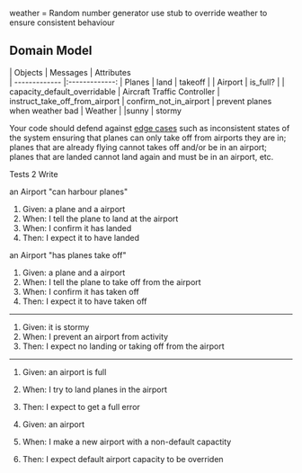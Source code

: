 
weather = Random number generator
use stub to override weather to ensure consistent behaviour

Domain Model
---------

| Objects        | Messages     | Attributes    
| ------------- |:-------------:
| Planes     | land | takeoff |
| Airport | is_full? |         | capacity_default_overridable
| Aircraft Traffic Controller  | instruct_take_off_from_airport | confirm_not_in_airport | prevent planes when weather bad
| Weather |                   |sunny | stormy


Your code should defend against [edge cases](http://programmers.stackexchange.com/questions/125587/what-are-the-difference-between-an-edge-case-a-corner-case-a-base-case-and-a-b) such as inconsistent states of the system ensuring that planes can only take off from airports they are in; planes that are already flying cannot takes off and/or be in an airport; planes that are landed cannot land again and must be in an airport, etc.

Tests 2 Write

an Airport "can harbour planes"
1. Given: a plane and a airport
2. When: I tell the plane to land at the airport
3. When: I confirm it has landed
4. Then: I expect it to have landed

an Airport "has planes take off"
1. Given: a plane and a airport
2. When: I tell the plane to take off from the airport
3. When: I confirm it has taken off
4. Then: I expect it to have taken off
---
1. Given: it is stormy
2. When: I prevent an airport from activity
3. Then: I expect no landing or taking off from the airport
---
1. Given: an airport is full
2. When: I try to land planes in the airport
3. Then: I expect to get a full error

1. Given: an airport
2. When: I make a new airport with a non-default capactity
3. Then: I expect default airport capacity to be overriden
